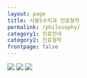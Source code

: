 ```yaml
---
layout: page
title: 서울S수치과 진료철학
permalink: /philosophy/
category1: 진료안내
category2: 진료철학
frontpage: false
---
```


<img src="http://www.sorthodontic.com/image/m1_s1_img1.gif">
<img src="http://www.sorthodontic.com/image/m1_s1_img2.gif">
<img src="http://www.sorthodontic.com/image/m1_s1_img3.gif">
